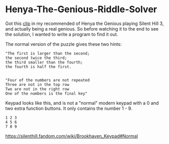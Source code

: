 ﻿# Henya-The-Genious-Riddle-Solver



Got this [clip](https://www.youtube.com/watch?v=jrwtzuKUkRg) in my recommended of Henya the Genious playing Silent Hill 3, and actually being a real genious.
So before watching it to the end to see the solution, I wanted to write a program to find it out.

The normal version of the puzzle gives these two hints:

    "The first is larger than the second;
    the second twice the third;
    the third smaller than the fourth;
    the fourth is half the first.


    "Four of the numbers are not repeated
    Three are not in the top row
    Two are not in the right row
    One of the numbers is the final key"

Keypad looks like this, and is not a "normal" modern keypad with a 0 and two extra function buttons. It only contains the number 1 - 9.

    1 2 3
    4 5 6
    7 8 9


https://silenthill.fandom.com/wiki/Brookhaven_Keypad#Normal
